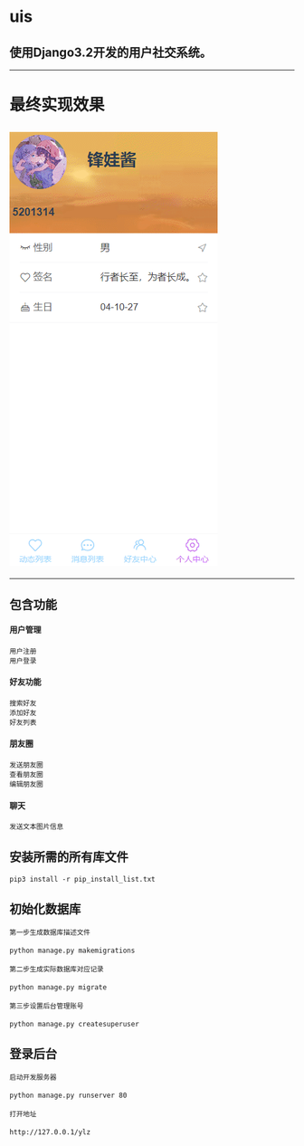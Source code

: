 # uis
使用Django3.2开发的用户社交系统。
---
---
# 最终实现效果
![](https://github.com/pinkboy-top/uis/blob/master/news.gif)
---
---
## 包含功能
#### 用户管理
    用户注册
    用户登录
#### 好友功能
    搜索好友
    添加好友
    好友列表
#### 朋友圈
    发送朋友圈
    查看朋友圈
    编辑朋友圈
#### 聊天
    发送文本图片信息


## 安装所需的所有库文件
~~~
pip3 install -r pip_install_list.txt
~~~
## 初始化数据库
~~~
第一步生成数据库描述文件

python manage.py makemigrations

第二步生成实际数据库对应记录

python manage.py migrate

第三步设置后台管理账号

python manage.py createsuperuser
~~~
## 登录后台
~~~
启动开发服务器

python manage.py runserver 80

打开地址

http://127.0.0.1/ylz
~~~
